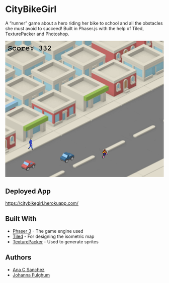 # CityBikeGirl

A “runner” game about a hero riding her bike to school and all the obstacles she must avoid to succeed! Built in Phaser.js with the help of Tiled, TexturePacker and Photoshop.

![CityBikeGirl](./public/citybikegirlscreenshot.png?raw=true "CityBikeGirl")

## Deployed App

https://citybikegirl.herokuapp.com/

## Built With

* [Phaser 3](https://phaser.io/phaser3) - The game engine used
* [Tiled](http://www.mapeditor.org) - For designing the isometric map
* [TexturePacker](https://www.codeandweb.com/texturepacker) - Used to generate sprites

## Authors

* [Ana C Sanchez](https://github.com/anacsanchez)
* [Johanna Fulghum](https://github.com/jfulghum)
